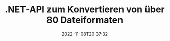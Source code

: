 ---
############################# Static ############################
layout: "product"
date: 2022-11-08T20:37:32
draft: false

product: "Conversion"
product_tag: "conversion"
platform: .NET
platform_tag: net

############################# Head ############################
head_title: "C# .NET-Dokumentkonvertierungs-API | Konvertieren Sie PDF Word Excel PPTX HTML-Bilder"
head_description: "C# .NET-Dokumentkonvertierungs-API. Konvertieren Sie PDF, Word, DOC, DOCX, Excel-Tabellen, PPT, PPTX, HTML, PSD, MPT, MPP, E-Mail, MSG, EMLX, AutoCAD und Bilddateiformate."

############################# Header ############################
title: ".NET-API zum Konvertieren von über 80 Dateiformaten"
description: "Einfache API zur Integration von Dokumenten- und Bildkonvertierungsfunktionen in .NET-Anwendungen ohne Installation externer Software."
button:
    enable: true
    icon: "fas fa-arrow-down"
    label: "Download kostenlose Testversion"
    link: "https://downloads.groupdocs.com/conversion/net"

############################# SubMenu ############################
submenu:
    enable: true
    
    left:
        img_alt: "GroupDocs.Conversion for .NET"
        image: "https://www.groupdocs.cloud/templates/groupdocs/images/product-logos/groupdocs-conversion-net.png"
        product: "GroupDocs.Conversion"
        platform: ".NET"

    middle:
        button:
            # button loop
            - link: "#overview"
              text: "Überblick"

            # button loop
            - link: "#features"
              text: "Merkmale"

            # button loop
            - link: "#support"
              text: "Die Unterstützung"

            # button loop
            - link: "https://products.groupdocs.app/conversion"
              text: "Live-Demo"

            # button loop
            - link: "https://purchase.groupdocs.com/pricing/conversion/net"
              text: "Preisgestaltung"

    right:
        link_download: "https://downloads.groupdocs.com/conversion"
        link_learn: "https://docs.groupdocs.com/conversion/net/"
        link_buy: "https://purchase.groupdocs.com"

############################# Overview ############################
overview:
    enable: true
    content: |
      GroupDocs.Conversion for .NET bietet einen einfachen Satz von APIs, mit denen Entwickler leistungsstarke Dokumentenkonvertierungsanwendungen in C#, ASP.NET und anderen .NET-bezogenen Technologien erstellen können. Die GroupDocs.Conversion for .NET-API bietet Ihren Endbenutzern eine schnelle, effiziente und zuverlässige Dateikonvertierungslösung. Es unterstützt die Durchführung genauer Konvertierungen zwischen allen gängigen Geschäftsdokumentformaten, einschließlich: PDF, HTML, E-Mail, Microsoft Word-Dokumente, Excel-Tabellen, PowerPoint-Präsentationen, Project, Photoshop, CorelDraw, AutoCAD, Diagramme, Rasterbilddateiformate und viele mehr. Die Dokumentenkonverterbibliothek erkennt automatisch das Quelldokumentformat und gibt Ihnen die volle Kontrolle, um entweder das gesamte Dokument oder bestimmte Seiten in das gewünschte Ausgabeformat zu konvertieren. Es ist einfacher, fehlende Schriftarten durch bevorzugte zu ersetzen und jeder Dokumentseite Text- oder Bildwasserzeichen hinzuzufügen.

      GroupDocs.Conversion for .NET kann verwendet werden, um Anwendungen in jeder Entwicklungsumgebung zu entwickeln, die auf die .NET-Plattform abzielt. Es ist mit allen .NET-basierten Sprachen kompatibel und unterstützt gängige Betriebssysteme (Windows, Linux, MacOS), auf denen Mono- oder .NET-Frameworks (einschließlich .NET Core) installiert werden können.
    tabs:
      enable: true
      
      ## TAB ONE ##
      tab_one:
        description: |
          Nachfolgend finden Sie eine Übersicht über GroupDocs.Conversion for .NET:
        
        right:
          enable: true
          icon: "fab fa-html5"
          title: "Überblick"
          content: |
            * Dateityp automatisch erkennen
            * Dokumente konvertieren
            * Konvertieren Sie Präsentationen
            * Tabellenkalkulationen konvertieren
            * Rasterbilder konvertieren
            * Konvertieren Sie PDF-Dokumente
            * Andere Formate konvertieren
            * Wasserzeichen anwenden
            * Geben Sie das Dateikennwort an
            * Konvertierung anpassen

      ## TAB TWO ##
      tab_two:
        description: |
          GroupDocs.Conversion for .NET unterstützt die Konvertierung zwischen allen gängigen und häufig verwendeten [Dokumentdateiformaten](https://docs.groupdocs.com/conversion/net/supported-document-formats/).

        left:
          enable: true
          table:
            # table loop
            - title: "Konvertieren von:"
              content: |
                * **Dokumente**: DOC, DOCX, DOCM, DOT, DOTX, DOTM, RTF, TXT, ODT, OTT
                * **Tabellen**: XLS, XLSX, XLSM, XLSB, CSV, XLS2003, ODS, TSV, XLT, XLTX, XLTM, XLAM, FODS, SXC
                * **Präsentationen**: PPT, PPTX, PPS, PPSX, ODP, POT, POTX, POTM, PPTM, PPSM, FODP
                * **Bilder**: TIF, TIFF, JPG, JPEG, PNG, GIF, BMP, ICO, DIB, JPC, JPEG-LS, JPEG2000
                * **Tragbar**: PDF, XPS, OXPS, EPUB
                * **HTML**: HTM, HTML, MHTML
                * **Metadateien**: EMZ, WMZ
                * **PhotoShop**: PSD
                * **Projekt**: MPP, MPT, MPX
                * **Ausblick**: PST, OST
                * **E-Mail**: MSG, EML, EMLX
                * **Diagramme**: VSD, VSDX, VSDM, VSS, VSSM, VST, VSTM, VSX, VTX, VDW, VDX, SVG, SVGZ
                * **AutoCAD**: DXF, DWG, DWF, STL, IFC, DWT
                * **PostScript**: EPS, PS, PSL, CGM
                * **CorelDRAW**: CDR, CMX
                * **Andere**: VCF, PLT, LGS, OTG, MD, AI, LOG

        right:
          enable: true
          table:
            # table loop
            - title: "Konvertieren zu:"
              content: |
                * **Dokumente**: DOC, DOCX, DOCM, DOT, DOTX, DOTM, RTF, TXT, ODT, OTT
                * **Tabellen**: XLS, XLSX, XLSM, XLSB, CSV, XLS2003, TSV, XLTX, ODS, XLAM, FODS, DIF, SXC
                * **Präsentationen**: PPT, PPTX, PPS, PPSX, ODP, POTX, POTM, PPTM, PPSM, FODP
                * **Bilder**: TIF, TIFF, JPG, JPEG, PNG, GIF, BMP, ICO, JPEG2000
                * **Metadateien**: EMF, WMF, EMZ, WMZ
                * **Diagramme**: SVGZ
                * **Tragbar**: PDF, XPS
                * **HTML**: HTM, HTML, MHTML
                * **Andere**: MD

      ## TAB THREE ##
      tab_three:
        description: |
          GroupDocs.Conversion for .NET unterstützt folgende Betriebssysteme, Frameworks und Paketmanager:
      
        left:
          enable: true
          table:
            # table loop
            - icon: "fab fa-windows"
              title: "Betriebssysteme"
              content: |
                Windows Desktop, Windows Server, Windows Azure, Linux, MacOS

            # table loop
            - icon: "fas fa-code"
              title: "Unterstützte Frameworks"
              content: |
                Frameworks: .NET Framework, .NET Standard, .NET Core, Mono

        right:
          enable: true
          table:
            # table loop
            - icon: "fas fa-box"
              title: "Paket-Manager"
              content: |
                Nuget

            # table loop
            - icon: "fas fa-tools"
              title: "Paket-Manager"
              content: |
                Microsoft Visual Studio, Xamarin, MonoDevelop

############################# Features ############################
features:
    enable: true
    title: "GroupDocs.Conversion for .NET-Funktionen"

    feature:
      # feature loop
      - icon: "fas fa-copy"
        content: "Einfache Integration und gebührenpflichtige Lizenzierung"

      # feature loop
      - icon: "fas fa-eye"
        content: "Legen Sie die Standard-Zoomoption beim Konvertieren in Wörter, Folien oder Zellen fest"

      # feature loop
      - icon: "fas fa-bolt"
        content: "Konvertieren Sie in/von allen gängigen Rasterbildformaten und weisen Sie Bild-DPI, -Höhe und -Breite zu"
      
      # feature loop
      - icon: "fas fa-file-powerpoint"
        content: "Konvertieren Sie PDF und Bilder in Graustufen und linearisieren Sie PDF-Dokumente für das Web"

      # feature loop
      - icon: "fas fa-code"
        content: "Geben Sie Lesezeichenebene, Überschriftenebene und erweiterte Ebene bei der Word-zu-PDF/XPS-Konvertierung an"

      # feature loop
      - icon: "fas fa-cloud"
        content: "Konfigurieren und platzieren Sie Wasserzeichen in konvertierten Dokumenten als Hintergrund, um sie hinter Text anzuzeigen"

      # feature loop
      - icon: "fas fa-remove-format"
        content: "Rendern Sie den E-Mail-Header während der Konvertierung von E-Mail"

      # feature loop
      - icon: "fas fa-comment-slash"
        content: "Legen Sie benutzerdefinierte Schriftartenverzeichnisse fest und laden/ersetzen Sie Schriftarten explizit während der Dokumentkonvertierung"

      # feature loop
      - icon: "fas fa-location-arrow"
        content: "Legen Sie die Standardschrift fest, um fehlende Schriftarten für die Konvertierung von Dokumenten, Folien und Tabellenkalkulationen zu ersetzen"

      # feature loop
      - icon: "fas fa-border-all"
        content: ""

      # feature loop
      - icon: "fas fa-wrench"
        content: "Konvertieren Sie eine Tabelle mit Rasterlinien und entfernen Sie während der Konvertierung Kommentare von Folien"

      # feature loop
      - icon: "fas fa-columns"
        content: "Konvertieren Sie bestimmte Dokumentseiten in das PDF-Format und konvertieren Sie bestimmte Zellbereiche in Tabellenkalkulationen"

      # feature loop
      - icon: "fas fa-file-word"
        content: "Zeigen Sie ausgeblendete Blätter und überspringen Sie leere Zeilen und Spalten beim Konvertieren von Tabellenkalkulationen"

      # feature loop
      - icon: "fas fa-envelope"
        content: "Zählen Sie die Gesamtseiten eines Dokuments und setzen Sie das Passwort während der Konvertierung auf ein ungeschütztes Dokument"

      # feature loop
      - icon: "fas fa-print"
        content: "Option zum Entfernen von Anmerkungen und eingebetteten Dateien aus PDF"

      # feature loop
      - icon: "fas fa-file-archive"
        content: "Erstellen Sie HTML 5-konformes Markup beim Konvertieren in HTML"

      # feature loop
      - icon: "fas fa-lock"
        content: "Automatische Erkennung des Quelltyps und Rückgabe aller möglichen Konvertierungen beim Konvertieren von Stream"

      # feature loop
      - icon: "fas fa-file-code"
        content: "Möglichkeit, beim Konvertieren in PDF oder HTML jede Seite in einem separaten Stream zurückzugeben"
      
      # feature loop
      - icon: "fas fa-fill-drip"
        content: "Anzeigen/Ausblenden von Markierungen, Kommentaren und Verfolgen von Änderungen beim Konvertieren aus Word"

      # feature loop
      - icon: "fas fa-file-excel"
        content: "Konvertierung von DOCX in Tiff G3 mit Schattierungsoption"

      # feature loop
      - icon: "fas fa-heading"
        content: "Konvertieren Sie bestimmte Layouts beim Konvertieren aus einem CAD-Dokument"

      # feature loop
      - icon: "fas fa-project-diagram"
        content: "Automatische Benennung beim Speichern des konvertierten Dokuments in einer Datei"

      # feature loop
      - icon: "fas fa-cube"
        content: "Gemessene Lizenzierung wird unterstützt, um basierend auf der Nutzung der API abgerechnet zu werden"

      # feature loop
      - icon: "fab fa-uncharted"
        content: "Konvertieren Sie Diagramme in Textverarbeitungsdateiformate"
      
      # feature loop
      - icon: "fab fa-uncharted"
        content: "Fügen Sie Seitenzahlen hinzu, während Sie HTML in ein Textverarbeitungsdokument konvertieren"

      # feature loop
      - icon: "fab fa-uncharted"
        content: "Konvertieren Sie XML-Dokumente ohne Transformation in ein beliebiges Format"

      # feature loop
      - icon: "fab fa-uncharted"
        content: "Überwachen Sie den Fortschritt der Dateikonvertierung (Start, Ende) direkt von der clientseitigen Anwendung"

    more_feature:
      # more_feature_loop
      - title: "Einfaches Konvertieren von Dokumentformaten"
        content: |
          Mit GroupDocs.Conversion for .NET ist das Konvertieren des Dokumentdateiformats sehr einfach. Das folgende Beispiel zeigt Ihnen, wie Sie eine PDF-Datei mit C# in eine DOC-Datei konvertieren:  
            
          {features.more_feature.step1} 
          {features.more_feature.step2} 
          {features.more_feature.step3} 
            
          ```csharp    
           // Quelldatei DOCX zur Konvertierung laden
          var converter = new GroupDocs.Conversion.Converter("input.docx");
          // Konvertierungsoptionen für das Zielformat PDF vorbereiten
          var convertOptions = converter.GetPossibleConversions()["pdf"].ConvertOptions;
          // In das PDF-Format konvertieren
          converter.Convert("output.pdf", convertOptions);
          ```
            
      # more_feature_loop
      - title: "Konvertierung in Bildformate"
        content: "GroupDocs.Conversion for .NET kann verwendet werden, um Anwendungen in jeder Entwicklungsumgebung zu entwickeln, die auf die .NET-Plattform abzielt. Es ist mit allen .NET-basierten Sprachen kompatibel und unterstützt gängige Betriebssysteme (Windows, Linux, MacOS), auf denen Mono- oder .NET-Frameworks (einschließlich .NET Core) installiert werden können."

      # more_feature_loop
      - title: "Unterstützt verschiedene PDF-Formattypen"
        content: |
          Die GroupDocs.Conversion for .NET-API unterstützt die Dokumentenkonvertierung in folgende PDF-Typen/-Formate:  
            
          * PdfA_1A
          * PdfA_1B
          * PdfA_2A
          * PdfA_3A
          * PdfA_2B
          * PdfA_2U
          * PdfA_3B
          * PdfA_3U
          * v1_3
          * v1_4
          * v1_5
          * v1_6
          * v1_7
          * PdfX_1A
          * PdfX3

############################# Support ############################
support:
    enable: true

############################# Solutions ############################
solutions:
    enable: true
    title: "GroupDocs.Conversion bietet Dokumentenkonvertierungs-APIs für andere beliebte Entwicklungsumgebungen"

    solution:
        # solution loop
        - img_alt: "GroupDocs.Conversion für Java"
          image: "https://www.groupdocs.cloud/templates/groupdocs/images/product-logos/groupdocs-conversion-java.png"
          product: "GroupDocs.Conversion"
          platform: "Java"
          link: "/conversion/java/"

############################# Back to top ###############################
back_to_top:
  enable: true
---